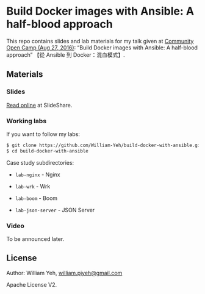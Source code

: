 Build Docker images with Ansible: A half-blood approach
===

This repo contains slides and lab materials for my talk given at [Community Open Camp (Aug 27, 2016)](https://community-open-camp.azurewebsites.net/): “Build Docker images with Ansible: A half-blood approach” 【從 Ansible 到 Docker：混血模式】.


## Materials


### Slides

[Read online](https://www.slideshare.net/williamyeh/ansible-docker-65362893) at SlideShare.

### Working labs

If you want to follow my labs:

```bash
$ git clone https://github.com/William-Yeh/build-docker-with-ansible.git
$ cd build-docker-with-ansible
```

Case study subdirectories:

  - `lab-nginx` - Nginx

  - `lab-wrk` - Wrk


  - `lab-boom` - Boom

  - `lab-json-server` - JSON Server


### Video

To be announced later.


## License

Author: William Yeh, william.pjyeh@gmail.com

Apache License V2.
